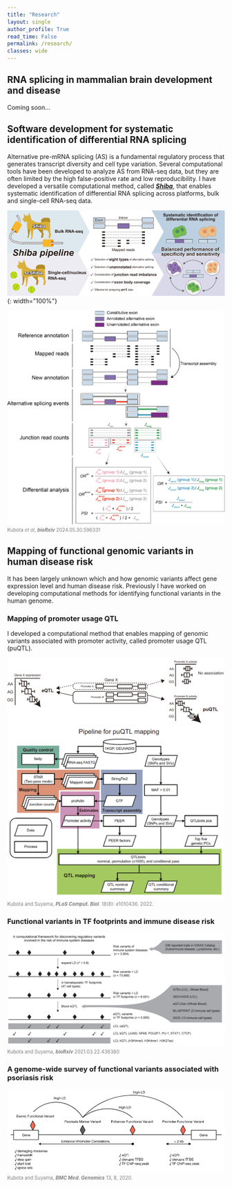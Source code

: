 ```yaml
---
title: "Research"
layout: single
author_profile: True
read_time: False
permalink: /research/
classes: wide
---
```


## RNA splicing in mammalian brain development and disease

Coming soon...

## Software development for systematic identification of differential RNA splicing

Alternative pre-mRNA splicing (AS) is a fundamental regulatory process that generates transcript diversity and cell type variation. Several computational tools have been developed to analyze AS from RNA-seq data, but they are often limited by the high false-positive rate and low reproducibility. I have developed a versatile computational method, called [***Shiba***](https://github.com/Sika-Zheng-Lab/Shiba), that enables systematic identification of differential RNA splicing across platforms, bulk and single-cell RNA-seq data.

![Fig_Kubota2025_1](/assets/images/Fig_Kubota2025_1.png){: width="100%"}

![Fig_Kubota2024_2](/assets/images/Fig_Kubota2024_2.png)
<span style="font-size: 80%; color: grey;">Kubota *et al*, ***bioRxiv*** 2024.05.30.596331</span>


## Mapping of functional genomic variants in human disease risk

It has been largely unknown which and how genomic variants affect gene expression level and human disease risk. Previously I have worked on developing computational methods for identifying functional variants in the human genome.

### Mapping of promoter usage QTL

I developed a computational method that enables mapping of genomic variants associated with promoter activity, called promoter usage QTL (puQTL).

![Fig_Kubota2022_1](/assets/images/Fig_Kubota2022_1.png)
![Fig_Kubota2022_2](/assets/images/Fig_Kubota2022_2.png)
<span style="font-size: 80%; color: grey;">Kubota and Suyama, _**PLoS Comput. Biol**_. 18(8): e1010436. 2022.</span>

### Functional variants in TF footprints and immune disease risk

![Fig_Kubota2021](/assets/images/Fig_Kubota2021.png)
<span style="font-size: 80%; color: grey;">Kubota and Suyama, _**bioRxiv**_ 2021.03.22.436360</span>

### A genome-wide survey of functional variants associated with psoriasis risk

![Fig_Kubota2020](/assets/images/Fig_Kubota2020.png)
<span style="font-size: 80%; color: grey;">Kubota and Suyama, _**BMC Med. Genomics**_ 13, 8, 2020.</span>
